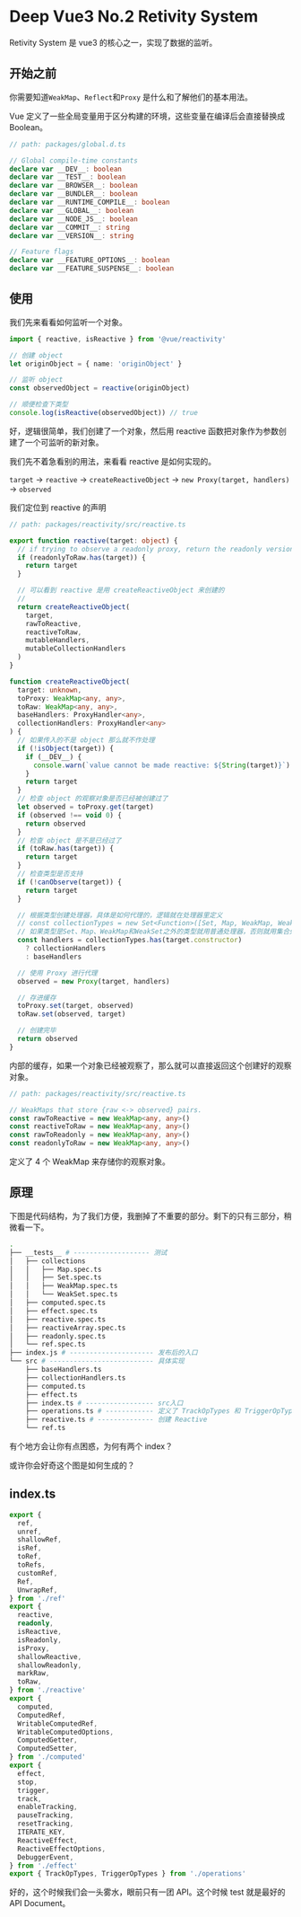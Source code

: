 # Deep Vue3 No.2 Retivity System

Retivity System 是 vue3 的核心之一，实现了数据的监听。

## 开始之前

你需要知道`WeakMap`、`Reflect`和`Proxy` 是什么和了解他们的基本用法。

Vue 定义了一些全局变量用于区分构建的环境，这些变量在编译后会直接替换成 Boolean。

```ts
// path: packages/global.d.ts

// Global compile-time constants
declare var __DEV__: boolean
declare var __TEST__: boolean
declare var __BROWSER__: boolean
declare var __BUNDLER__: boolean
declare var __RUNTIME_COMPILE__: boolean
declare var __GLOBAL__: boolean
declare var __NODE_JS__: boolean
declare var __COMMIT__: string
declare var __VERSION__: string

// Feature flags
declare var __FEATURE_OPTIONS__: boolean
declare var __FEATURE_SUSPENSE__: boolean
```

## 使用

我们先来看看如何监听一个对象。

```ts
import { reactive, isReactive } from '@vue/reactivity'

// 创建 object
let originObject = { name: 'originObject' }

// 监听 object
const observedObject = reactive(originObject)

// 顺便检查下类型
console.log(isReactive(observedObject)) // true
```

好，逻辑很简单，我们创建了一个对象，然后用 reactive 函数把对象作为参数创建了一个可监听的新对象。

我们先不着急看别的用法，来看看 reactive 是如何实现的。

`target` → `reactive` → `createReactiveObject` → `new Proxy(target, handlers)` → `observed`

我们定位到 reactive 的声明

```ts
// path: packages/reactivity/src/reactive.ts

export function reactive(target: object) {
  // if trying to observe a readonly proxy, return the readonly version.
  if (readonlyToRaw.has(target)) {
    return target
  }

  // 可以看到 reactive 是用 createReactiveObject 来创建的
  //
  return createReactiveObject(
    target,
    rawToReactive,
    reactiveToRaw,
    mutableHandlers,
    mutableCollectionHandlers
  )
}
```

```ts
function createReactiveObject(
  target: unknown,
  toProxy: WeakMap<any, any>,
  toRaw: WeakMap<any, any>,
  baseHandlers: ProxyHandler<any>,
  collectionHandlers: ProxyHandler<any>
) {
  // 如果传入的不是 object 那么就不作处理
  if (!isObject(target)) {
    if (__DEV__) {
      console.warn(`value cannot be made reactive: ${String(target)}`)
    }
    return target
  }
  // 检查 object 的观察对象是否已经被创建过了
  let observed = toProxy.get(target)
  if (observed !== void 0) {
    return observed
  }
  // 检查 object 是不是已经过了
  if (toRaw.has(target)) {
    return target
  }
  // 检查类型是否支持
  if (!canObserve(target)) {
    return target
  }

  // 根据类型创建处理器，具体是如何代理的，逻辑就在处理器里定义
  // const collectionTypes = new Set<Function>([Set, Map, WeakMap, WeakSet])
  // 如果类型是Set、Map、WeakMap和WeakSet之外的类型就用普通处理器，否则就用集合处理器来特殊处理
  const handlers = collectionTypes.has(target.constructor)
    ? collectionHandlers
    : baseHandlers

  // 使用 Proxy 进行代理
  observed = new Proxy(target, handlers)

  // 存进缓存
  toProxy.set(target, observed)
  toRaw.set(observed, target)

  // 创建完毕
  return observed
}
```

内部的缓存，如果一个对象已经被观察了，那么就可以直接返回这个创建好的观察对象。

```ts
// path: packages/reactivity/src/reactive.ts

// WeakMaps that store {raw <-> observed} pairs.
const rawToReactive = new WeakMap<any, any>()
const reactiveToRaw = new WeakMap<any, any>()
const rawToReadonly = new WeakMap<any, any>()
const readonlyToRaw = new WeakMap<any, any>()
```

定义了 4 个 WeakMap 来存储你的观察对象。

## 原理

下图是代码结构，为了我们方便，我删掉了不重要的部分。剩下的只有三部分，稍微看一下。

```bash
.
├── __tests__ # ------------------- 测试
│   ├── collections
│   │   ├── Map.spec.ts
│   │   ├── Set.spec.ts
│   │   ├── WeakMap.spec.ts
│   │   └── WeakSet.spec.ts
│   ├── computed.spec.ts
│   ├── effect.spec.ts
│   ├── reactive.spec.ts
│   ├── reactiveArray.spec.ts
│   ├── readonly.spec.ts
│   └── ref.spec.ts
├── index.js # --------------------- 发布后的入口
└── src # -------------------------- 具体实现
    ├── baseHandlers.ts
    ├── collectionHandlers.ts
    ├── computed.ts
    ├── effect.ts
    ├── index.ts # ----------------- src入口
    ├── operations.ts # ------------ 定义了 TrackOpTypes 和 TriggerOpTypes这两个枚举类型
    ├── reactive.ts # -------------- 创建 Reactive
    └── ref.ts
```

有个地方会让你有点困惑，为何有两个 index？

<!-- todo -->

或许你会好奇这个图是如何生成的？

<!-- todo -->

## index.ts

```ts
export {
  ref,
  unref,
  shallowRef,
  isRef,
  toRef,
  toRefs,
  customRef,
  Ref,
  UnwrapRef,
} from './ref'
export {
  reactive,
  readonly,
  isReactive,
  isReadonly,
  isProxy,
  shallowReactive,
  shallowReadonly,
  markRaw,
  toRaw,
} from './reactive'
export {
  computed,
  ComputedRef,
  WritableComputedRef,
  WritableComputedOptions,
  ComputedGetter,
  ComputedSetter,
} from './computed'
export {
  effect,
  stop,
  trigger,
  track,
  enableTracking,
  pauseTracking,
  resetTracking,
  ITERATE_KEY,
  ReactiveEffect,
  ReactiveEffectOptions,
  DebuggerEvent,
} from './effect'
export { TrackOpTypes, TriggerOpTypes } from './operations'
```

好的，这个时候我们会一头雾水，眼前只有一团 API。这个时候 test 就是最好的 API Document。
